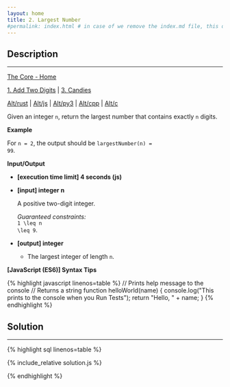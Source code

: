 ```yaml
---
layout: home
title: 2. Largest Number
#permalink: index.html # in case of we remove the index.md file, this doc will be the index page
---
```


<div class="row">
<div class="columnStmt" markdown="1">

## Description
------
[The Core - Home](../../code-signal-arcade-thecore/README.html)

[1. Add Two Digits](../1_addTwoDigits/README.html) | [3. Candies](../3_candies/README.html) 

[Alt/rust](./Alt_rust/README.md) | [Alt/js](./Alt_js/README.html) | [Alt/py3](./Alt_py3/README.md) | [Alt/cpp](./Alt_cpp/README.md) | [Alt/c](./Alt_c/README.md) 

Given an integer <code>n</code>, return the largest number that contains exactly <code>n</code> digits.

**Example**

For <code>n = 2</code>, the output should be
<code>largestNumber(n) = 99</code>.

**Input/Output**

* **[execution time limit] 4 seconds (js)**

* **[input] integer n**

    A positive two-digit integer.

    _Guaranteed constraints:_<br>
    <code type='math/tex'>1 \leq n \leq 9</code>.

* **[output] integer**

    * The largest integer of length <code>n</code>.

**[JavaScript (ES6)] Syntax Tips**

{% highlight javascript linenos=table %}
// Prints help message to the console
// Returns a string
function helloWorld(name) {
    console.log("This prints to the console when you Run Tests");
    return "Hello, " + name;
}
{% endhighlight %}

</div>
<div class="columnSol" markdown="1">

## Solution
------

{% highlight sql linenos=table %}

{% include_relative solution.js %}

{% endhighlight %}

</div>
</div>
